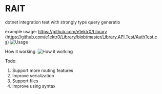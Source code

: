# RAIT

dotnet integration test with strongly type query generatio

example usage:
https://github.com/e1ektr0/Library
(https://github.com/e1ektr0/Library/blob/master/Library.API.Test/AuthTest.cs)
![Usage](https://cdn.discordapp.com/attachments/449268423638122498/1056515089521451008/image.png)


How it working:
![How it working](https://media.discordapp.net/attachments/449268423638122498/1056519050668294185/AVOh1iJHrsYQAAAAAElFTkSuQmCC.png)


Todo:
1. Support more routing features
2. Improve serialization
3. Support files
4. Improve using syntax 
